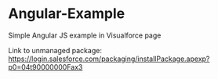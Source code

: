 # Angular-Example

Simple Angular JS example in Visualforce page

Link to unmanaged package:
https://login.salesforce.com/packaging/installPackage.apexp?p0=04t90000000Fax3
